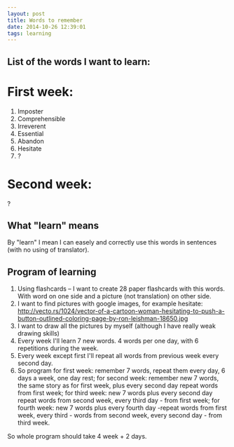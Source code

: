 ```yaml
---
layout: post 
title: Words to remember 
date: 2014-10-26 12:39:01 
tags: learning
---
```


List of the words I want to learn:
---------------------------------------------

First week:
===========
1. Imposter
2. Comprehensible
3. Irreverent
4. Essential
5. Abandon
6. Hesitate
7. ?

Second week:
============
?

What "learn" means
------------------

By "learn" I mean I can easely and correctly use this words in sentences (with no using of translator).

Program of learning
-------------------

1. Using flashcards – I want to create 28 paper flashcards with this words. With word on one side and a picture (not translation) on other side.
2. I want to find pictures with google images, for example hesitate: http://vecto.rs/1024/vector-of-a-cartoon-woman-hesitating-to-push-a-button-outlined-coloring-page-by-ron-leishman-18650.jpg
3. I want to draw all the pictures by myself (although I have really weak drawing skills)
4. Every week I'll learn 7 new words. 4 words per one day, with 6 repetitions during the week.
5. Every week except first I'll repeat all words from previous week every second day.
6. So program for first week: remember 7 words, repeat them every day, 6 days a week, one day rest;
   for second week: remember new 7 words, the same story as for first week, plus every second day repeat words from first week;
   for third week: new 7 words plus every second day repeat words from second week, every third day - from first week;
   for fourth week: new 7 words plus every fourth day -repeat words from first week, every third - words from second week, every second day - from third week.

So whole program should take 4 week + 2 days.
